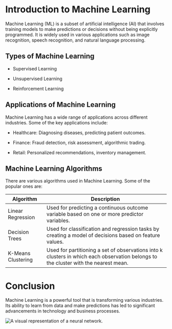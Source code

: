 # Introduction to Machine Learning

Machine Learning (ML) is a subset of artificial intelligence (AI) that involves training models to make predictions or decisions without being explicitly programmed. It is widely used in various applications such as image recognition, speech recognition, and natural language processing.

## Types of Machine Learning

- Supervised Learning

- Unsupervised Learning

- Reinforcement Learning

## Applications of Machine Learning

Machine Learning has a wide range of applications across different industries. Some of the key applications include:

- Healthcare: Diagnosing diseases, predicting patient outcomes.

- Finance: Fraud detection, risk assessment, algorithmic trading.

- Retail: Personalized recommendations, inventory management.

## Machine Learning Algorithms

There are various algorithms used in Machine Learning. Some of the popular ones are:

| Algorithm | Description |
| --- | --- |
| Linear Regression | Used for predicting a continuous outcome variable based on one or more predictor variables. |
| Decision Trees | Used for classification and regression tasks by creating a model of decisions based on feature values. |
| K-Means Clustering | Used for partitioning a set of observations into k clusters in which each observation belongs to the cluster with the nearest mean. |

# Conclusion

Machine Learning is a powerful tool that is transforming various industries. Its ability to learn from data and make predictions has led to significant advancements in technology and business processes.

![A visual representation of a neural network.](images/img_001.png)